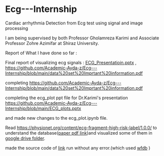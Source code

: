 # Ecg---Internship
Cardiac arrhythmia Detection from Ecg test using signal and image processing

I am being supervised by both Professor Gholamreza Karimi and Associate Professor Zohre Azimifar at Shiraz University.

Report of What I have done so far :



Final report of visualizing ecg signals : [ECG_Presentatioin.pptx](https://github.com/Academic-Ayda-z/Ecg---Internship/blob/main/ECG_Presentatioin.pptx) , https://github.com/Academic-Ayda-z/Ecg---Internship/blob/main/data%20set%20Imprtant%20information.pdf

completing https://github.com/Academic-Ayda-z/Ecg---Internship/blob/main/data%20set%20Imprtant%20information.pdf

completing the ecg_plot ppt file for Dr.Karimi's presentation https://github.com/Academic-Ayda-z/Ecg---Internship/blob/main/ECG_plots.pptx

and made new changes to the ecg_plot.ipynb file.

Read https://physionet.org/content/ecg-fragment-high-risk-label/1.0.0/ to understand the database([paper pdf link](https://drive.google.com/file/d/1COB_y73jNy_6JlL_2GeeZF37AjLmUvhn/view?usp=share_link))and visualized some of them in [google drive folder](https://drive.google.com/drive/folders/1gTstRn_Nq08Zk5gSuRHewYVE85lwDqeQ?usp=share_link).

made the source code of [link](https://towardsdatascience.com/detecting-heart-arrhythmias-with-deep-learning-in-keras-with-dense-cnn-and-lstm-add337d9e41f) run without any error.(which used [wfdb](https://physionet.org/content/wfdb-python/4.1.0/) )
